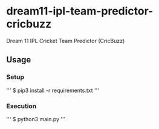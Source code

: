 # dream11-ipl-team-predictor-cricbuzz
Dream 11 IPL Cricket Team Predictor (CricBuzz)

## Usage

### Setup
'''
$ pip3 install -r requirements.txt
'''

### Execution
'''
$ python3 main.py
'''


